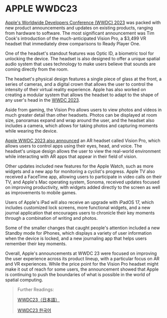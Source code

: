 # APPLE WWDC23

[Apple's Worldwide Developers Conference (WWDC) 2023](https://docs.kanaries.net/articles/apple-wwdc-2023) was packed with new product announcements and updates on existing products, ranging from hardware to software. The most significant announcement was Tim Cook's introduction of the much-anticipated Vision Pro, a $3,499 VR headset that immediately drew comparisons to Ready Player One.

One of the headset's standout features was Optic ID, a biometric tool for unlocking the device. The headset is also designed to offer a unique spatial audio system that uses technology to make users believe that sounds are coming directly from the room.

The headset's physical design features a single piece of glass at the front, a series of cameras, and a digital crown that allows the user to control the intensity of their virtual reality experience. Apple has also worked on creating a modular system that allows the headset to adapt to the shape of any user's head in the [WWDC 2023](https://online-data-science-adeojo.vercel.app/apple-wwdc23).

Aside from gaming, the Vision Pro allows users to view photos and videos in much greater detail than other headsets. Photos can be displayed at room size, panoramas expand and wrap around the user, and the headset also includes a camera, which allows for taking photos and capturing moments while wearing the device.

[Apple WWDC 2023 also announced](https://sites.google.com/view/data-science-notes-jack/apple-wwdc-2023) an AR headset called Vision Pro, which allows users to control apps using their eyes, head, and voice. The headset's unique design allows the user to view the real-world environment while interacting with AR apps that appear in their field of vision.

Other updates included new features for the Apple Watch, such as more widgets and a new app for monitoring a cyclist's progress. Apple TV also received a FaceTime app, allowing users to participate in video calls on their TV, and Apple's Mac operating system, Sonoma, received updates focused on improving productivity, with widgets added directly to the screen as well as improvements to mobile games.

Users of Apple's iPad will also receive an upgrade with iPadOS 17, which includes customized lock screens, more functional widgets, and a new journal application that encourages users to chronicle their key moments through a combination of writing and photos.

Some of the smaller changes that caught people's attention included a new Standby mode for iPhones, which displays a variety of user information when the device is locked, and a new journaling app that helps users remember their key moments.

Overall, Apple's announcements at WWDC 23 were focused on improving the user experience across its product lineup, with a particular focus on AR and VR experiences. While the price point for the Vision Pro headset might make it out of reach for some users, the announcement showed that Apple is continuing to push the boundaries of what is possible in the world of spatial computing.

> Further Readings:
>
> [WWDC23（日本語）](https://docs.kanaries.net/ja/articles/apple-wwdc-2023)
>
> [WWDC23 한국어](https://docs.kanaries.net/ko/articles/apple-wwdc-2023)
